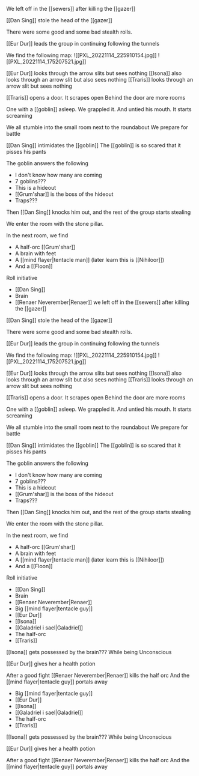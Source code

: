 We left off in the [[sewers]] after killing the [[gazer]]

[[Dan Sing]] stole the head of the [[gazer]]

There were some good and some bad stealth rolls.

[[Eur Dur]] leads the group in continuing following the tunnels

We find the following map:
![[PXL_20221114_225910154.jpg]]
![[PXL_20221114_175207521.jpg]]

[[Eur Dur]] looks through the arrow slits but sees nothing
[[Isona]] also looks through an arrow slit but also sees nothing
[[Traris]] looks through an arrow slit but sees nothing

[[Traris]] opens a door. It scrapes open
Behind the door are more rooms

One with a [[goblin]] asleep. We grappled it.
And untied his mouth. It starts screaming

We all stumble into the small room next to the roundabout
We prepare for battle

[[Dan Sing]] intimidates the [[goblin]]
The [[goblin]] is so scared that it pisses his pants

The goblin answers the following

- I don't know how many are coming
- 7 goblins???
- This is a hideout
- [[Grum'shar]] is the boss of the hideout
- Traps???

Then [[Dan Sing]] knocks him out, and the rest of the group starts stealing

We enter the room with the stone pillar.

In the next room, we find

- A half-orc [[Grum'shar]]
- A brain with feet
- A [[mind flayer|tentacle man]] (later learn this is [[Nihiloor]])
- And a [[Floon]]

Roll initiative

- [[Dan Sing]]
- Brain
- [[Renaer Neverember|Renaer]] we left off in the [[sewers]] after killing the [[gazer]]

[[Dan Sing]] stole the head of the [[gazer]]

There were some good and some bad stealth rolls.

[[Eur Dur]] leads the group in continuing following the tunnels

We find the following map:
![[PXL_20221114_225910154.jpg]]
![[PXL_20221114_175207521.jpg]]

[[Eur Dur]] looks through the arrow slits but sees nothing
[[Isona]] also looks through an arrow slit but also sees nothing
[[Traris]] looks through an arrow slit but sees nothing

[[Traris]] opens a door. It scrapes open
Behind the door are more rooms

One with a [[goblin]] asleep. We grappled it.
And untied his mouth. It starts screaming

We all stumble into the small room next to the roundabout
We prepare for battle

[[Dan Sing]] intimidates the [[goblin]]
The [[goblin]] is so scared that it pisses his pants

The goblin answers the following

- I don't know how many are coming
- 7 goblins???
- This is a hideout
- [[Grum'shar]] is the boss of the hideout
- Traps???

Then [[Dan Sing]] knocks him out, and the rest of the group starts stealing

We enter the room with the stone pillar.

In the next room, we find

- A half-orc [[Grum'shar]]
- A brain with feet
- A [[mind flayer|tentacle man]] (later learn this is [[Nihiloor]])
- And a [[Floon]]

Roll initiative

- [[Dan Sing]]
- Brain
- [[Renaer Neverember|Renaer]]
- Big [[mind flayer|tentacle guy]]
- [[Eur Dur]]
- [[Isona]]
- [[Galadriel i sael|Galadriel]]
- The half-orc
- [[Traris]]

[[Isona]] gets possessed by the brain???
While being Unconscious

[[Eur Dur]] gives her a health potion

After a good fight [[Renaer Neverember|Renaer]] kills the half orc
And the [[mind flayer|tentacle guy]] portals away

- Big [[mind flayer|tentacle guy]]
- [[Eur Dur]]
- [[Isona]]
- [[Galadriel i sael|Galadriel]]
- The half-orc
- [[Traris]]

[[Isona]] gets possessed by the brain???
While being Unconscious

[[Eur Dur]] gives her a health potion

After a good fight [[Renaer Neverember|Renaer]] kills the half orc
And the [[mind flayer|tentacle guy]] portals away
